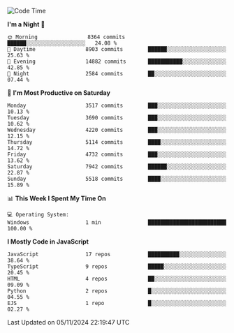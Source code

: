 <!--START_SECTION:waka-->
![Code Time](http://img.shields.io/badge/Code%20Time-3%2C337%20hrs%2039%20mins-blue)

**I'm a Night 🦉** 

```text
🌞 Morning                8364 commits        ██████░░░░░░░░░░░░░░░░░░░   24.08 % 
🌆 Daytime                8903 commits        ██████░░░░░░░░░░░░░░░░░░░   25.63 % 
🌃 Evening                14882 commits       ███████████░░░░░░░░░░░░░░   42.85 % 
🌙 Night                  2584 commits        ██░░░░░░░░░░░░░░░░░░░░░░░   07.44 % 
```
📅 **I'm Most Productive on Saturday** 

```text
Monday                   3517 commits        ███░░░░░░░░░░░░░░░░░░░░░░   10.13 % 
Tuesday                  3690 commits        ███░░░░░░░░░░░░░░░░░░░░░░   10.62 % 
Wednesday                4220 commits        ███░░░░░░░░░░░░░░░░░░░░░░   12.15 % 
Thursday                 5114 commits        ████░░░░░░░░░░░░░░░░░░░░░   14.72 % 
Friday                   4732 commits        ███░░░░░░░░░░░░░░░░░░░░░░   13.62 % 
Saturday                 7942 commits        ██████░░░░░░░░░░░░░░░░░░░   22.87 % 
Sunday                   5518 commits        ████░░░░░░░░░░░░░░░░░░░░░   15.89 % 
```


📊 **This Week I Spent My Time On** 

```text
💻 Operating System: 
Windows                  1 min               █████████████████████████   100.00 % 
```

**I Mostly Code in JavaScript** 

```text
JavaScript               17 repos            ██████████░░░░░░░░░░░░░░░   38.64 % 
TypeScript               9 repos             █████░░░░░░░░░░░░░░░░░░░░   20.45 % 
HTML                     4 repos             ██░░░░░░░░░░░░░░░░░░░░░░░   09.09 % 
Python                   2 repos             █░░░░░░░░░░░░░░░░░░░░░░░░   04.55 % 
EJS                      1 repo              █░░░░░░░░░░░░░░░░░░░░░░░░   02.27 % 
```




 Last Updated on 05/11/2024 22:19:47 UTC
<!--END_SECTION:waka-->

<!--
**likaiqiang/likaiqiang** is a ✨ _special_ ✨ repository because its `README.md` (this file) appears on your GitHub profile.

Here are some ideas to get you started:

- 🔭 I’m currently working on ...
- 🌱 I’m currently learning ...
- 👯 I’m looking to collaborate on ...
- 🤔 I’m looking for help with ...
- 💬 Ask me about ...
- 📫 How to reach me: ...
- 😄 Pronouns: ...
- ⚡ Fun fact: ...
-->
